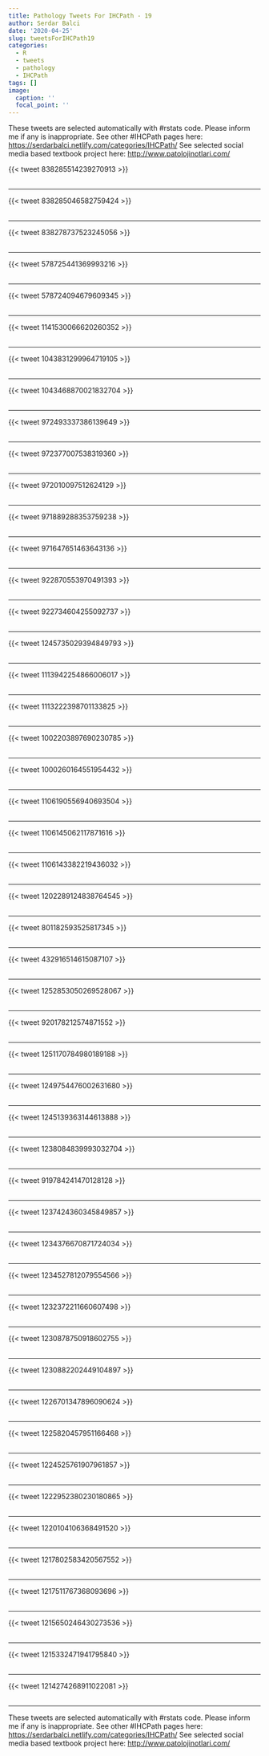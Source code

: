 ```yaml
---
title: Pathology Tweets For IHCPath - 19
author: Serdar Balci
date: '2020-04-25'
slug: tweetsForIHCPath19
categories:
  - R
  - tweets
  - pathology
  - IHCPath
tags: []
image:
  caption: ''
  focal_point: ''
---
```



These tweets are selected automatically with #rstats code. Please inform me if any is inappropriate.
See other #IHCPath pages here: https://serdarbalci.netlify.com/categories/IHCPath/ 
See selected social media based textbook project here: http://www.patolojinotlari.com/

{{< tweet 838285514239270913 >}}
<br>
<br>
<hr>
{{< tweet 838285046582759424 >}}
<br>
<br>
<hr>
{{< tweet 838278737523245056 >}}
<br>
<br>
<hr>
{{< tweet 578725441369993216 >}}
<br>
<br>
<hr>
{{< tweet 578724094679609345 >}}
<br>
<br>
<hr>
{{< tweet 1141530066620260352 >}}
<br>
<br>
<hr>
{{< tweet 1043831299964719105 >}}
<br>
<br>
<hr>
{{< tweet 1043468870021832704 >}}
<br>
<br>
<hr>
{{< tweet 972493337386139649 >}}
<br>
<br>
<hr>
{{< tweet 972377007538319360 >}}
<br>
<br>
<hr>
{{< tweet 972010097512624129 >}}
<br>
<br>
<hr>
{{< tweet 971889288353759238 >}}
<br>
<br>
<hr>
{{< tweet 971647651463643136 >}}
<br>
<br>
<hr>
{{< tweet 922870553970491393 >}}
<br>
<br>
<hr>
{{< tweet 922734604255092737 >}}
<br>
<br>
<hr>
{{< tweet 1245735029394849793 >}}
<br>
<br>
<hr>
{{< tweet 1113942254866006017 >}}
<br>
<br>
<hr>
{{< tweet 1113222398701133825 >}}
<br>
<br>
<hr>
{{< tweet 1002203897690230785 >}}
<br>
<br>
<hr>
{{< tweet 1000260164551954432 >}}
<br>
<br>
<hr>
{{< tweet 1106190556940693504 >}}
<br>
<br>
<hr>
{{< tweet 1106145062117871616 >}}
<br>
<br>
<hr>
{{< tweet 1106143382219436032 >}}
<br>
<br>
<hr>
{{< tweet 1202289124838764545 >}}
<br>
<br>
<hr>
{{< tweet 801182593525817345 >}}
<br>
<br>
<hr>
{{< tweet 432916514615087107 >}}
<br>
<br>
<hr>
{{< tweet 1252853050269528067 >}}
<br>
<br>
<hr>
{{< tweet 920178212574871552 >}}
<br>
<br>
<hr>
{{< tweet 1251170784980189188 >}}
<br>
<br>
<hr>
{{< tweet 1249754476002631680 >}}
<br>
<br>
<hr>
{{< tweet 1245139363144613888 >}}
<br>
<br>
<hr>
{{< tweet 1238084839993032704 >}}
<br>
<br>
<hr>
{{< tweet 919784241470128128 >}}
<br>
<br>
<hr>
{{< tweet 1237424360345849857 >}}
<br>
<br>
<hr>
{{< tweet 1234376670871724034 >}}
<br>
<br>
<hr>
{{< tweet 1234527812079554566 >}}
<br>
<br>
<hr>
{{< tweet 1232372211660607498 >}}
<br>
<br>
<hr>
{{< tweet 1230878750918602755 >}}
<br>
<br>
<hr>
{{< tweet 1230882202449104897 >}}
<br>
<br>
<hr>
{{< tweet 1226701347896090624 >}}
<br>
<br>
<hr>
{{< tweet 1225820457951166468 >}}
<br>
<br>
<hr>
{{< tweet 1224525761907961857 >}}
<br>
<br>
<hr>
{{< tweet 1222952380230180865 >}}
<br>
<br>
<hr>
{{< tweet 1220104106368491520 >}}
<br>
<br>
<hr>
{{< tweet 1217802583420567552 >}}
<br>
<br>
<hr>
{{< tweet 1217511767368093696 >}}
<br>
<br>
<hr>
{{< tweet 1215650246430273536 >}}
<br>
<br>
<hr>
{{< tweet 1215332471941795840 >}}
<br>
<br>
<hr>
{{< tweet 1214274268911022081 >}}
<br>
<br>
<hr>


These tweets are selected automatically with #rstats code. Please inform me if any is inappropriate.
See other #IHCPath pages here: https://serdarbalci.netlify.com/categories/IHCPath/ 
See selected social media based textbook project here: http://www.patolojinotlari.com/
